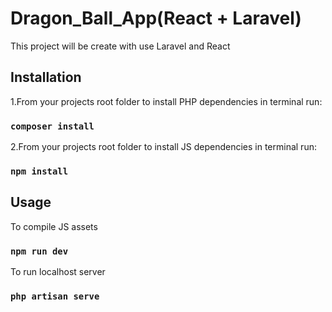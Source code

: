 <h1>Dragon_Ball_App(React + Laravel)</h1>
<p>This project will be create with use Laravel and React</p>
<h2>Installation</h2>
<p>1.From your projects root folder to install PHP dependencies in terminal run:</p>
<h3>
	<code>composer install</code>
</h3>
<p>2.From your projects root folder to install JS dependencies in terminal run:</p>
<h3>
	<code>npm install</code>
</h3>
<h2>Usage</h2>
<p>To compile JS assets</p>
<h3>
	<code>npm run dev</code>
</h3>
<p>To run localhost server</p>
<h3>
	<code>php artisan serve</code>
</h3>
